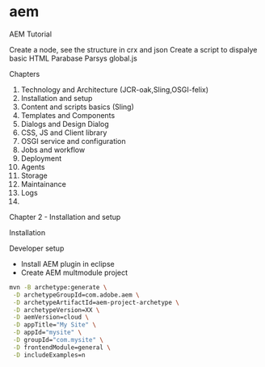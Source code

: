# aem
AEM Tutorial


Create a node, see the structure in crx and json 
Create a script to dispalye basic HTML
Parabase
Parsys
global.js


Chapters


1. Technology and Architecture (JCR-oak,Sling,OSGI-felix)
2. Installation and setup
3. Content and scripts basics (Sling)
4. Templates and Components
5. Dialogs and Design Dialog
6. CSS, JS and Client library
7. OSGI service and configuration
8. Jobs and workflow
9. Deployment 
10. Agents
11. Storage
12. Maintainance
13. Logs
14. 



Chapter 2 - Installation and setup

Installation


Developer setup


- Install AEM plugin in eclipse 
- Create AEM multmodule project 

```sh
mvn -B archetype:generate \
 -D archetypeGroupId=com.adobe.aem \
 -D archetypeArtifactId=aem-project-archetype \
 -D archetypeVersion=XX \
 -D aemVersion=cloud \
 -D appTitle="My Site" \
 -D appId="mysite" \
 -D groupId="com.mysite" \
 -D frontendModule=general \
 -D includeExamples=n
 ```
